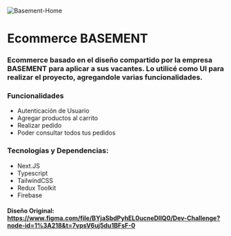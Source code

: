 ![Basement-Home](https://user-images.githubusercontent.com/92342946/202862134-3c684856-4ebe-4e76-bd9f-250c877d97f6.png)

# Ecommerce BASEMENT
### Ecommerce basado en el diseño compartido por la empresa BASEMENT para aplicar a sus vacantes. Lo utilicé como UI para realizar el proyecto, agregandole varias funcionalidades.

### Funcionalidades
- Autenticación de Usuario
- Agregar productos al carrito
- Realizar pedido
- Poder consultar todos tus pedidos


### Tecnologías y Dependencias:
* Next.JS
* Typescript
* TailwindCSS
* Redux Toolkit
* Firebase



#### Diseño Original: https://www.figma.com/file/BYjaSbdPyhEL0ucneDlIQ0/Dev-Challenge?node-id=1%3A218&t=7vpsV6uj5du1BFsF-0

